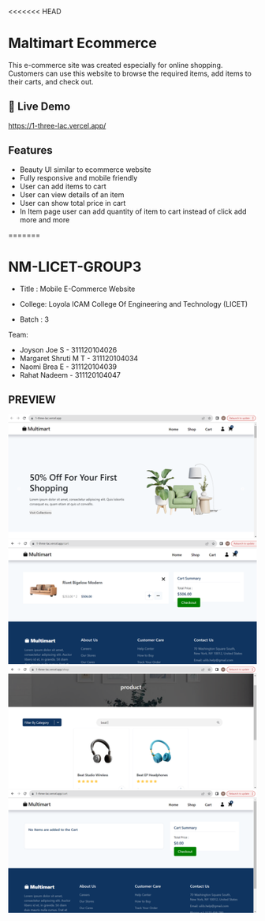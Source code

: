 <<<<<<< HEAD
# Maltimart Ecommerce
This e-commerce site was created especially for online shopping. Customers can use this website to browse the required items, add items to their carts, and check out.

## 📌 Live Demo
https://1-three-lac.vercel.app/

## Features
- Beauty UI similar to ecommerce website
- Fully responsive and mobile friendly
- User can add items to cart
- User can view details of an item
- User can show total price in cart
- In Item page user can add quantity of item to cart instead of click add more and more 

=======
# NM-LICET-GROUP3

- Title  : Mobile E-Commerce Website

- College: Loyola ICAM College Of Engineering and Technology (LICET)
- Batch  : 3

 Team:
 - Joyson Joe S - 311120104026
 - Margaret Shruti M T - 311120104034
 - Naomi Brea E - 311120104039
 - Rahat Nadeem - 311120104047

 ## PREVIEW

![Alt text](image-1.png)
![Alt text](image.png)
![Alt text](image-2.png)
![Alt text](image-3.png)




